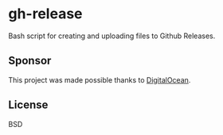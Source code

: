 # gh-release

Bash script for creating and uploading files to Github Releases.

## Sponsor

This project was made possible thanks to [DigitalOcean](http://digitalocean.com).

## License

BSD